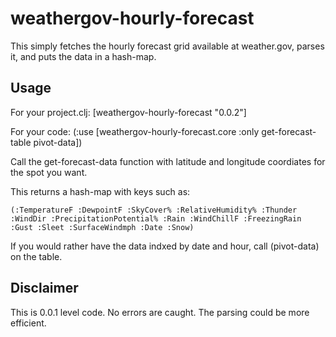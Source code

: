 # weathergov-hourly-forecast

This simply fetches the hourly forecast grid available at weather.gov, parses it, and puts the data in a hash-map.

## Usage

For your project.clj:
	[weathergov-hourly-forecast "0.0.2"]

For your code:
	(:use [weathergov-hourly-forecast.core :only get-forecast-table pivot-data])

Call the get-forecast-data function with latitude and longitude coordiates for the spot you want.

This returns a hash-map with keys such as:

	(:TemperatureF :DewpointF :SkyCover% :RelativeHumidity% :Thunder :WindDir :PrecipitationPotential% :Rain :WindChillF :FreezingRain :Gust :Sleet :SurfaceWindmph :Date :Snow)

If you would rather have the data indxed by date and hour, call (pivot-data) on the table.

## Disclaimer

This is 0.0.1 level code. No errors are caught. The parsing could be more efficient. 


